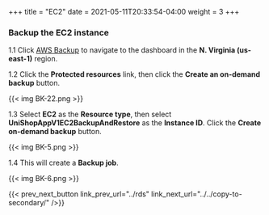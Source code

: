 +++
title = "EC2"
date =  2021-05-11T20:33:54-04:00
weight = 3
+++

### Backup the EC2 instance

1.1 Click [AWS Backup](https://us-east-1.console.aws.amazon.com/backup/home?region=us-east-1#/) to navigate to the dashboard in the **N. Virginia (us-east-1)** region.

1.2 Click the **Protected resources** link, then click the **Create an on-demand backup** button.

{{< img BK-22.png >}}

1.3 Select **EC2** as the **Resource type**, then select **UniShopAppV1EC2BackupAndRestore** as the **Instance ID**. Click the **Create on-demand backup** button.

{{< img BK-5.png >}}

1.4 This will create a **Backup job**.

{{< img BK-6.png >}}

{{< prev_next_button link_prev_url="../rds" link_next_url="../../copy-to-secondary/" />}}

